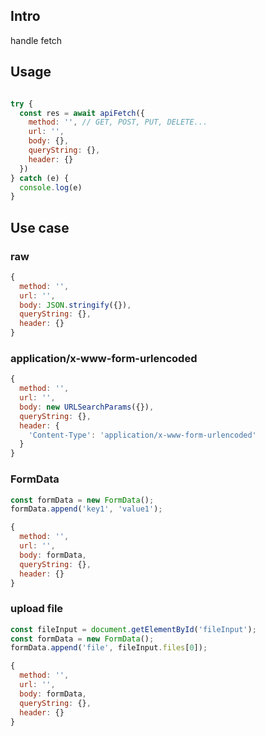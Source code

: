 ## Intro

handle fetch

## Usage

```javascript

try {
  const res = await apiFetch({
    method: '', // GET, POST, PUT, DELETE...
    url: '',
    body: {},
    queryString: {},
    header: {}
  })
} catch (e) {
  console.log(e)
}
```

## Use case

### raw

```javascript
{
  method: '',
  url: '',
  body: JSON.stringify({}),
  queryString: {},
  header: {}
}
```

### application/x-www-form-urlencoded

```javascript
{
  method: '',
  url: '',
  body: new URLSearchParams({}),
  queryString: {},
  header: {
    'Content-Type': 'application/x-www-form-urlencoded'
  }
}
```

### FormData

```javascript
const formData = new FormData();
formData.append('key1', 'value1');

{
  method: '',
  url: '',
  body: formData,
  queryString: {},
  header: {}
}
```

### upload file

```javascript
const fileInput = document.getElementById('fileInput');
const formData = new FormData();
formData.append('file', fileInput.files[0]);

{
  method: '',
  url: '',
  body: formData,
  queryString: {},
  header: {}
}
```